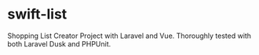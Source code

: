 # swift-list
Shopping List Creator Project with Laravel and Vue. Thoroughly tested with both Laravel Dusk and PHPUnit. 
